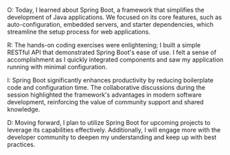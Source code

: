 O: Today, I learned about Spring Boot, a framework that simplifies the development of Java applications. We focused on its core features, such as auto-configuration, embedded servers, and starter dependencies, which streamline the setup process for web applications.

R: The hands-on coding exercises were enlightening; I built a simple RESTful API that demonstrated Spring Boot's ease of use. I felt a sense of accomplishment as I quickly integrated components and saw my application running with minimal configuration.

I: Spring Boot significantly enhances productivity by reducing boilerplate code and configuration time. The collaborative discussions during the session highlighted the framework's advantages in modern software development, reinforcing the value of community support and shared knowledge.

D: Moving forward, I plan to utilize Spring Boot for upcoming projects to leverage its capabilities effectively. Additionally, I will engage more with the developer community to deepen my understanding and keep up with best practices.